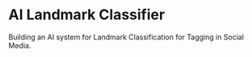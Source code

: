 # AI Landmark Classifier
 Building an AI system for Landmark Classification for Tagging in Social Media. 
